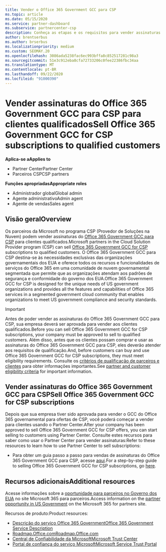 ```yaml
---
title: Vender o Office 365 Government GCC para CSP
ms.topic: article
ms.date: 05/15/2020
ms.service: partner-dashboard
ms.subservice: partnercenter-csp
description: Conheça as etapas e os requisitos para vender assinaturas para o GCC do Office 365 governamental para CSP para clientes ou prestadores de Estados Unidos qualificados do governo.
author: brentserbus
ms.author: brserbus
ms.localizationpriority: medium
ms.custom: SEOMAY.20
ms.openlocfilehash: 3086ada5238fac6ec993bffa8c852517281c98a3
ms.sourcegitcommit: 51e3c912eba8cfa72733206c0fee22386fbc34aa
ms.translationtype: MT
ms.contentlocale: pt-BR
ms.lasthandoff: 09/22/2020
ms.locfileid: "91000390"
---
```

# <a name="sell-office-365-government-gcc-for-csp-subscriptions-to-qualified-customers"></a><span data-ttu-id="2d391-103">Vender assinaturas do Office 365 Government GCC para CSP para clientes qualificados</span><span class="sxs-lookup"><span data-stu-id="2d391-103">Sell Office 365 Government GCC for CSP subscriptions to qualified customers</span></span>

<span data-ttu-id="2d391-104">**Aplica-se a**</span><span class="sxs-lookup"><span data-stu-id="2d391-104">**Applies to**</span></span>

- <span data-ttu-id="2d391-105">Partner Center</span><span class="sxs-lookup"><span data-stu-id="2d391-105">Partner Center</span></span>
- <span data-ttu-id="2d391-106">Parceiros CSP</span><span class="sxs-lookup"><span data-stu-id="2d391-106">CSP partners</span></span>

<span data-ttu-id="2d391-107">**Funções apropriadas**</span><span class="sxs-lookup"><span data-stu-id="2d391-107">**Appropriate roles**</span></span>

- <span data-ttu-id="2d391-108">Administrador global</span><span class="sxs-lookup"><span data-stu-id="2d391-108">Global admin</span></span>
- <span data-ttu-id="2d391-109">Agente administrativo</span><span class="sxs-lookup"><span data-stu-id="2d391-109">Admin agent</span></span>
- <span data-ttu-id="2d391-110">Agente de vendas</span><span class="sxs-lookup"><span data-stu-id="2d391-110">Sales agent</span></span>

## <a name="overview"></a><span data-ttu-id="2d391-111">Visão geral</span><span class="sxs-lookup"><span data-stu-id="2d391-111">Overview</span></span>

<span data-ttu-id="2d391-112">Os parceiros da Microsoft no programa CSP (Provedor de Soluções na Nuvem) podem vender assinaturas do [Office 365 Government GCC para CSP](https://www.microsoft.com/microsoft-365/partners/governmentforCSP) para clientes qualificados.</span><span class="sxs-lookup"><span data-stu-id="2d391-112">Microsoft partners in the Cloud Solution Provider program (CSP) can sell [Office 365 Government GCC for CSP](https://www.microsoft.com/microsoft-365/partners/governmentforCSP) subscriptions to qualified customers.</span></span> <span data-ttu-id="2d391-113">O Office 365 Government GCC para CSP destina-se às necessidades exclusivas das organizações governamentais dos EUA e oferece todos os recursos e funcionalidades de serviços do Office 365 em uma comunidade de nuvem governamental segmentada que permite que as organizações atendam aos padrões de segurança e conformidade do governo dos EUA.</span><span class="sxs-lookup"><span data-stu-id="2d391-113">Office 365 Government GCC for CSP is designed for the unique needs of US government organizations and provides all the features and capabilities of Office 365 services in a segmented government cloud community that enables organizations to meet US government compliance and security standards.</span></span> 

>[!IMPORTANT] 
><span data-ttu-id="2d391-114">Antes de poder vender as assinaturas do Office 365 Government GCC para CSP, sua empresa deverá ser aprovada para vender aos clientes qualificados.</span><span class="sxs-lookup"><span data-stu-id="2d391-114">Before you can sell Office 365 Government GCC for CSP subscriptions, your company must be approved to sell to qualified customers.</span></span> <span data-ttu-id="2d391-115">Além disso, antes que os clientes possam comprar e usar as assinaturas do Office 365 Government GCC para CSP, eles deverão atender aos requisitos de qualificação.</span><span class="sxs-lookup"><span data-stu-id="2d391-115">And, before customers can buy and use Office 365 Government GCC for CSP subscriptions, they must meet eligibility requirements.</span></span> <span data-ttu-id="2d391-116">Consulte os [critérios de qualificação de parceiros e clientes](csp-gcc-validate.md) para obter informações importantes.</span><span class="sxs-lookup"><span data-stu-id="2d391-116">See [partner and customer eligibility criteria](csp-gcc-validate.md) for important information.</span></span>


## <a name="sell-office-365-government-gcc-for-csp-subscriptions"></a><span data-ttu-id="2d391-117">Vender assinaturas do Office 365 Government GCC para CSP</span><span class="sxs-lookup"><span data-stu-id="2d391-117">Sell Office 365 Government GCC for CSP subscriptions</span></span>

<span data-ttu-id="2d391-118">Depois que sua empresa tiver sido aprovada para vender o GCC do Office 365 governamental para ofertas de CSP, você poderá começar a vender para clientes usando o Partner Center.</span><span class="sxs-lookup"><span data-stu-id="2d391-118">After your company has been approved to sell Office 365 Government GCC for CSP offers, you can start selling to customers using Partner Center.</span></span> <span data-ttu-id="2d391-119">Consulte estes recursos para saber como usar o Partner Center para vender assinaturas:</span><span class="sxs-lookup"><span data-stu-id="2d391-119">Refer to these resources to learn how to use Partner Center to sell subscriptions:</span></span> 

-   <span data-ttu-id="2d391-120">Para obter um guia passo a passo para vendas de assinaturas do Office 365 Government GCC para CSP, acesse [aqui](https://go.microsoft.com/fwlink/?linkid=2007323).</span><span class="sxs-lookup"><span data-stu-id="2d391-120">For a step-by-step guide to selling Office 365 Government GCC for CSP subscriptions, go [here](https://go.microsoft.com/fwlink/?linkid=2007323).</span></span>  


## <a name="additional-resources"></a><span data-ttu-id="2d391-121">Recursos adicionais</span><span class="sxs-lookup"><span data-stu-id="2d391-121">Additional resources</span></span>

<span data-ttu-id="2d391-122">Acesse informações sobre a [oportunidade para parceiros no Governo dos EUA](https://www.microsoft.com/microsoft-365/partners/governmentforCSP) no site Microsoft 365 para parceiros.</span><span class="sxs-lookup"><span data-stu-id="2d391-122">Access information on the [partner opportunity in US Government](https://www.microsoft.com/microsoft-365/partners/governmentforCSP) on the Microsoft 365 for partners site.</span></span>

<span data-ttu-id="2d391-123">Recursos de produto:</span><span class="sxs-lookup"><span data-stu-id="2d391-123">Product resources:</span></span>

- [<span data-ttu-id="2d391-124">Descrição do serviço Office 365 Government</span><span class="sxs-lookup"><span data-stu-id="2d391-124">Office 365 Government Service Description</span></span>](/office365/servicedescriptions/office-365-platform-service-description/office-365-us-government/office-365-us-government)
- [<span data-ttu-id="2d391-125">Roadmap.Office.com</span><span class="sxs-lookup"><span data-stu-id="2d391-125">Roadmap.Office.com</span></span>](https://products.office.com/business/office-365-roadmap)
- [<span data-ttu-id="2d391-126">Central de Confiabilidade da Microsoft</span><span class="sxs-lookup"><span data-stu-id="2d391-126">Microsoft Trust Center</span></span>](https://www.microsoft.com/TrustCenter/)
- [<span data-ttu-id="2d391-127">Portal de confiança do serviço Microsoft</span><span class="sxs-lookup"><span data-stu-id="2d391-127">Microsoft Service Trust Portal</span></span>](https://aka.ms/STP)